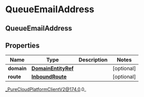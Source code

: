 # QueueEmailAddress

## QueueEmailAddress

## Properties

|Name | Type | Description | Notes|
|------------ | ------------- | ------------- | -------------|
| **domain** | [**DomainEntityRef**](DomainEntityRef) |  | [optional] |
| **route** | [**InboundRoute**](InboundRoute) |  | [optional] |



_PureCloudPlatformClientV2@174.0.0_
